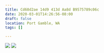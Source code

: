 ```yaml
---
title: Cd60d2ae 14d9 413d Aa8d B9575789c06c
date: 2020-03-01T14:26:56-08:00
draft: false
location: Port Gamble, WA
tags: []

---
```



[![](https://d17enza3bfujl8.cloudfront.net/L1000109.jpg)](/img/l1000109)
[![](https://d17enza3bfujl8.cloudfront.net/L1000121.jpg)](/img/l1000121)

